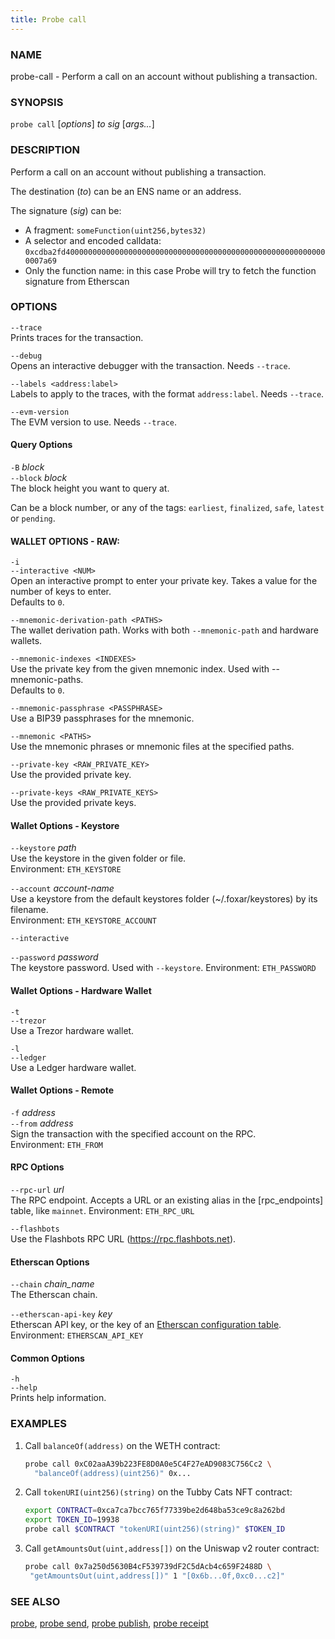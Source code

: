 ```yaml
---
title: Probe call
---
```


### NAME

probe-call - Perform a call on an account without publishing a transaction.

### SYNOPSIS

`probe call` [*options*] _to_ _sig_ [*args...*]

### DESCRIPTION

Perform a call on an account without publishing a transaction.

The destination (_to_) can be an ENS name or an address.

The signature (_sig_) can be:

- A fragment: `someFunction(uint256,bytes32)`
- A selector and encoded calldata: `0xcdba2fd40000000000000000000000000000000000000000000000000000000000007a69`
- Only the function name: in this case Probe will try to fetch the function signature from Etherscan

### OPTIONS

`--trace`  
Prints traces for the transaction.

`--debug`  
Opens an interactive debugger with the transaction. Needs `--trace`.

`--labels <address:label>`  
Labels to apply to the traces, with the format `address:label`. Needs `--trace`.

`--evm-version`  
The EVM version to use. Needs `--trace`.

#### Query Options

`-B` _block_  
`--block` _block_  
The block height you want to query at.

Can be a block number, or any of the tags: `earliest`, `finalized`, `safe`, `latest` or `pending`.

#### WALLET OPTIONS - RAW:

`-i`  
`--interactive <NUM>`  
 Open an interactive prompt to enter your private key. Takes a value for the number of keys to enter.  
 Defaults to `0`.

`--mnemonic-derivation-path <PATHS>`  
 The wallet derivation path. Works with both `--mnemonic-path` and hardware wallets.

`--mnemonic-indexes <INDEXES>`  
 Use the private key from the given mnemonic index. Used with --mnemonic-paths.  
 Defaults to `0`.

`--mnemonic-passphrase <PASSPHRASE>`  
 Use a BIP39 passphrases for the mnemonic.

`--mnemonic <PATHS>`  
 Use the mnemonic phrases or mnemonic files at the specified paths.

`--private-key <RAW_PRIVATE_KEY>`  
 Use the provided private key.

`--private-keys <RAW_PRIVATE_KEYS>`  
 Use the provided private keys.

#### Wallet Options - Keystore

`--keystore` _path_  
Use the keystore in the given folder or file.  
Environment: `ETH_KEYSTORE`

`--account` _account-name_  
Use a keystore from the default keystores folder (~/.foxar/keystores) by its filename.  
Environment: `ETH_KEYSTORE_ACCOUNT`

`--interactive`

`--password` _password_  
The keystore password. Used with `--keystore`.
Environment: `ETH_PASSWORD`

#### Wallet Options - Hardware Wallet

`-t`  
`--trezor`  
Use a Trezor hardware wallet.

`-l`  
`--ledger`  
Use a Ledger hardware wallet.

#### Wallet Options - Remote

`-f` _address_  
`--from` _address_  
Sign the transaction with the specified account on the RPC.  
Environment: `ETH_FROM`

#### RPC Options

`--rpc-url` _url_  
The RPC endpoint. Accepts a URL or an existing alias in the [rpc_endpoints] table, like `mainnet`.
Environment: `ETH_RPC_URL`

`--flashbots`  
Use the Flashbots RPC URL (https://rpc.flashbots.net).

#### Etherscan Options

`--chain` _chain_name_  
The Etherscan chain.

`--etherscan-api-key` _key_  
Etherscan API key, or the key of an [Etherscan configuration table](../config/etherscan#etherscan).  
Environment: `ETHERSCAN_API_KEY`

#### Common Options

`-h`  
`--help`  
Prints help information.

### EXAMPLES

1. Call `balanceOf(address)` on the WETH contract:

   ```sh
   probe call 0xC02aaA39b223FE8D0A0e5C4F27eAD9083C756Cc2 \
     "balanceOf(address)(uint256)" 0x...
   ```

2. Call `tokenURI(uint256)(string)` on the Tubby Cats NFT contract:

   ```sh
   export CONTRACT=0xca7ca7bcc765f77339be2d648ba53ce9c8a262bd
   export TOKEN_ID=19938
   probe call $CONTRACT "tokenURI(uint256)(string)" $TOKEN_ID
   ```

3. Call `getAmountsOut(uint,address[])` on the Uniswap v2 router contract:

   ```sh
   probe call 0x7a250d5630B4cF539739dF2C5dAcb4c659F2488D \
    "getAmountsOut(uint,address[])" 1 "[0x6b...0f,0xc0...c2]"
   ```

### SEE ALSO

[probe](./probe.md), [probe send](./probe-send.md), [probe publish](./probe-publish.md), [probe receipt](./probe-receipt.md)
